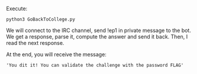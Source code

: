 Execute:
```
python3 GoBackToCollege.py
```
We will connect to the IRC channel, send !ep1 in private message to the bot.
We get a response, parse it, compute the answer and send it back.
Then, I read the next response.

At the end, you will receive the message:

```
'You dit it! You can validate the challenge with the password FLAG'
```
